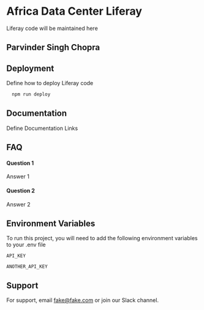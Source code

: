 
# Africa Data Center Liferay 

Liferay code will be maintained here


## Parvinder Singh Chopra



## Deployment

Define how to deploy Liferay code

```bash
  npm run deploy
```


## Documentation

Define Documentation Links


## FAQ

#### Question 1

Answer 1

#### Question 2

Answer 2


## Environment Variables

To run this project, you will need to add the following environment variables to your .env file

`API_KEY`

`ANOTHER_API_KEY`


## Support

For support, email fake@fake.com or join our Slack channel.

